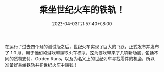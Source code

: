 ﻿---
title: "乘坐世纪火车的铁轨！"
date: 2022-04-03T21:57:40+08:00
lastmod: 2022-04-03T16:45:40+08:00
draft: false
authors: ["Kyle"]
description: "在运行了过去四个月的测试版之后，世纪火车实现了巨大的飞跃，正式发布并发布了 1.0 版，用于他们的游戏和赚取火车模拟。这为游戏带来了几项新功能，包括不同的货物支付、Golden Runs，以及为名义上的世纪列车寻找零件的机会。所以准备好乘坐铁轨并在世纪火车中赚钱！"
featuredImage: "train-of-the-century-1-0-release-launch.jpg"
tags: ["Virtual World","虚拟世界","Play to Earn"]
categories: ["news"]
news: ["虚拟世界"]
weight: 
lightgallery: true
pinned: false
recommend: false
recommend1: false
---

在运行了过去四个月的测试版之后，世纪火车实现了巨大的飞跃，正式发布并发布了 1.0 版，用于他们的游戏和赚取火车模拟。这为游戏带来了几项新功能，包括不同的货物支付、Golden Runs，以及为名义上的世纪列车寻找零件的机会。所以准备好乘坐铁轨并在世纪火车中赚钱！

<!--more-->

